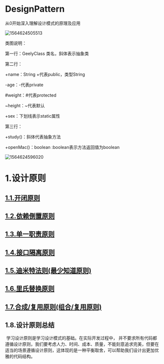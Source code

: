 # DesignPattern
从0开始深入理解设计模式的原理及应用

![1564624505513](C:\Users\kevin\AppData\Roaming\Typora\typora-user-images\1564624505513.png)

类图说明：

第一行：GeelyClass 类名，斜体表示抽象类

第二行：

+name：String  +代表public，类型String

-age：-代表private

#weight：#代表protected

~height：~代表默认

+sex：下划线表示static属性

第三行：

+study()：斜体代表抽象方法

+openMac()：boolean  :boolean表示方法返回值为boolean

![1564624596020](C:\Users\kevin\AppData\Roaming\Typora\typora-user-images\1564624596020.png)

# 1.设计原则

## [1.1.开闭原则](https://github.com/bydjxc/DesignPattern/blob/master/src/main/java/com/jack/design/principle/openclose/%E5%BC%80%E9%97%AD%E5%8E%9F%E5%88%99.md)

## [1.2.依赖倒置原则](https://github.com/bydjxc/DesignPattern/blob/master/src/main/java/com/jack/design/principle/dependenceinversion/%E4%BE%9D%E8%B5%96%E5%80%92%E7%BD%AE%E5%8E%9F%E5%88%99.md)

## [1.3.单一职责原则](https://github.com/bydjxc/DesignPattern/blob/master/src/main/java/com/jack/design/principle/singleresponsibility/%E5%8D%95%E4%B8%80%E8%81%8C%E8%B4%A3.md)

## [1.4.接口隔离原则](https://github.com/bydjxc/DesignPattern/blob/master/src/main/java/com/jack/design/principle/interfacesegregation/%E6%8E%A5%E5%8F%A3%E9%9A%94%E7%A6%BB%E5%8E%9F%E5%88%99.md)

## [1.5.迪米特法则(最少知道原则)](https://github.com/bydjxc/DesignPattern/blob/master/src/main/java/com/jack/design/principle/demeter/%E8%BF%AA%E7%B1%B3%E7%89%B9%E5%8E%9F%E5%88%99.md)

## [1.6.里氏替换原则](https://github.com/bydjxc/DesignPattern/blob/master/src/main/java/com/jack/design/principle/liskovsubstitution/%E9%87%8C%E6%B0%8F%E6%9B%BF%E6%8D%A2%E5%8E%9F%E5%88%99.md)

## [1.7.合成/复用原则(组合/复用原则)](https://github.com/bydjxc/DesignPattern/blob/master/src/main/java/com/jack/design/principle/compositereuse/%E5%90%88%E6%88%90%E5%A4%8D%E7%94%A8%E5%8E%9F%E5%88%99.md)

## 1.8.设计原则总结

​		学习设计原则是学习设计模式的基础。在实际开发过程中， 并不要求所有代码都遵循设计原则，我们要考虑人力、时间、成本、质量，不能刻意追求完美，但要在适当的场景遵循设计原则，这体现的是一种平衡取舍，可以帮助我们设计出更加优雅的代码结构。